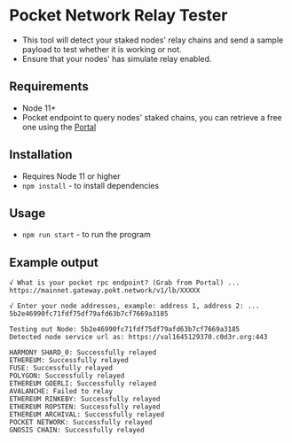 # Pocket Network Relay Tester
- This tool will detect your staked nodes' relay chains and send a sample payload to test whether it is working or not.
- Ensure that your nodes' has simulate relay enabled.

## Requirements
- Node 11+
- Pocket endpoint to query nodes' staked chains, you can retrieve a free one using the [Portal](https://www.portal.pokt.network/#1)

## Installation
- Requires Node 11 or higher
- `npm install` - to install dependencies

## Usage
- `npm run start` - to run the program


## Example output
```
√ What is your pocket rpc endpoint? (Grab from Portal) ...  https://mainnet.gateway.pokt.network/v1/lb/XXXXX

√ Enter your node addresses, example: address 1, address 2: ... 5b2e46990fc71fdf75df79afd63b7cf7669a3185

Testing out Node: 5b2e46990fc71fdf75df79afd63b7cf7669a3185
Detected node service url as: https://val1645129370.c0d3r.org:443

HARMONY SHARD_0: Successfully relayed
ETHEREUM: Successfully relayed
FUSE: Successfully relayed
POLYGON: Successfully relayed
ETHEREUM GOERLI: Successfully relayed
AVALANCHE: Failed to relay
ETHEREUM RINKEBY: Successfully relayed
ETHEREUM ROPSTEN: Successfully relayed
ETHEREUM ARCHIVAL: Successfully relayed
POCKET NETWORK: Successfully relayed
GNOSIS CHAIN: Successfully relayed
```

